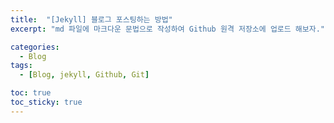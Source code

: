 ```yaml
---
title:  "[Jekyll] 블로그 포스팅하는 방법"
excerpt: "md 파일에 마크다운 문법으로 작성하여 Github 원격 저장소에 업로드 해보자."

categories:
  - Blog
tags:
  - [Blog, jekyll, Github, Git]

toc: true
toc_sticky: true
---
```

